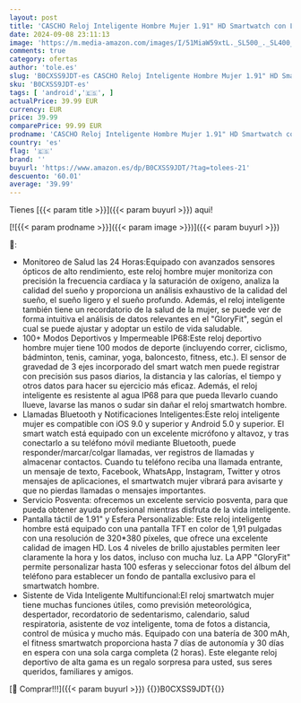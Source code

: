 ```yaml
---
layout: post
title: 'CASCHO Reloj Inteligente Hombre Mujer 1.91" HD Smartwatch con Llamadas Bluetooth 100+Modos Deportivos Pulsera Actividad con Pulsómetro/Monitor de Sueño Impermeable IP68 Smart Watch para Android iOS'
date: 2024-09-08 23:11:13
image: 'https://m.media-amazon.com/images/I/51MiaW59xtL._SL500_._SL400_.jpg'
comments: true
category: ofertas
author: 'tole.es'
slug: 'B0CXSS9JDT-es CASCHO Reloj Inteligente Hombre Mujer 1.91" HD Smartwatch...'
sku: 'B0CXSS9JDT-es'
tags: [ 'android','🇪🇸', ]
actualPrice: 39.99 EUR
currency: EUR
price: 39.99
comparePrice: 99.99 EUR
prodname: 'CASCHO Reloj Inteligente Hombre Mujer 1.91" HD Smartwatch con Llamadas Bluetooth 100+Modos Deportivos Pulsera Actividad con Pulsómetro/Monitor de Sueño Impermeable IP68 Smart Watch para Android iOS'
country: 'es'
flag: '🇪🇸'
brand: ''
buyurl: 'https://www.amazon.es/dp/B0CXSS9JDT/?tag=tolees-21'
descuento: '60.01'
average: '39.99'
---
```


Tienes [{{< param title >}}]({{< param buyurl >}}) aqui!

[![{{< param prodname >}}]({{< param image >}})]({{< param buyurl >}})

🔎:

- Monitoreo de Salud las 24 Horas:Equipado con avanzados sensores ópticos de alto rendimiento, este reloj hombre mujer monitoriza con precisión la frecuencia cardíaca y la saturación de oxígeno, analiza la calidad del sueño y proporciona un análisis exhaustivo de la calidad del sueño, el sueño ligero y el sueño profundo. Además, el reloj inteligente también tiene un recordatorio de la salud de la mujer, se puede ver de forma intuitiva el análisis de datos relevantes en el "GloryFit", según el cual se puede ajustar y adoptar un estilo de vida saludable.
- 100+ Modos Deportivos y Impermeable IP68:Este reloj deportivo hombre mujer tiene 100 modos de deporte (incluyendo correr, ciclismo, bádminton, tenis, caminar, yoga, baloncesto, fitness, etc.). El sensor de gravedad de 3 ejes incorporado del smart watch men puede registrar con precisión sus pasos diarios, la distancia y las calorías, el tiempo y otros datos para hacer su ejercicio más eficaz. Además, el reloj inteligente es resistente al agua IP68 para que pueda llevarlo cuando llueve, lavarse las manos o sudar sin dañar el reloj smartwatch hombre.
- Llamadas Bluetooth y Notificaciones Inteligentes:Este reloj inteligente mujer es compatible con iOS 9.0 y superior y Android 5.0 y superior. El smart watch está equipado con un excelente micrófono y altavoz, y tras conectarlo a su teléfono móvil mediante Bluetooth, puede responder/marcar/colgar llamadas, ver registros de llamadas y almacenar contactos. Cuando tu teléfono reciba una llamada entrante, un mensaje de texto, Facebook, WhatsApp, Instagram, Twitter y otros mensajes de aplicaciones, el smartwatch mujer vibrará para avisarte y que no pierdas llamadas o mensajes importantes.
- Servicio Posventa: ofrecemos un excelente servicio posventa, para que pueda obtener ayuda profesional mientras disfruta de la vida inteligente.
- Pantalla táctil de 1.91" y Esfera Personalizable: Este reloj inteligente hombre está equipado con una pantalla TFT en color de 1,91 pulgadas con una resolución de 320*380 píxeles, que ofrece una excelente calidad de imagen HD. Los 4 niveles de brillo ajustables permiten leer claramente la hora y los datos, incluso con mucha luz. La APP "GloryFit" permite personalizar hasta 100 esferas y seleccionar fotos del álbum del teléfono para establecer un fondo de pantalla exclusivo para el smartwatch hombre.
- Sistente de Vida Inteligente Multifuncional:El reloj smartwatch mujer tiene muchas funciones útiles, como previsión meteorológica, despertador, recordatorio de sedentarismo, calendario, salud respiratoria, asistente de voz inteligente, toma de fotos a distancia, control de música y mucho más. Equipado con una batería de 300 mAh, el fitness smartwatch proporciona hasta 7 días de autonomía y 30 días en espera con una sola carga completa (2 horas). Este elegante reloj deportivo de alta gama es un regalo sorpresa para usted, sus seres queridos, familiares y amigos.

[🛒 Comprar!!!]({{< param buyurl >}})
{{<world>}}B0CXSS9JDT{{</world>}}
